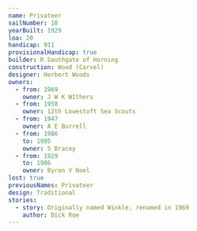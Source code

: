 ```yaml
---
name: Privateer
sailNumber: 18
yearBuilt: 1929
loa: 20
handicap: 911
provisionalHandicap: true
builder: R Southgate of Horning
construction: Wood (Carvel)
designer: Herbert Woods
owners:
  - from: 1969
    owner: J W K WIthers
  - from: 1958
    owner: 12th Lowestoft Sea Scouts
  - from: 1947
    owner: A E Burrell
  - from: 1986
    to: 1995
    owner: S Bracey
  - from: 1929
    to: 1986
    owner: Byron V Noel
lost: true
previousNames: Privateer
design: Traditional
stories:
  - story: Originally named Winkle, renamed in 1969
    author: Dick Roe
---
```

